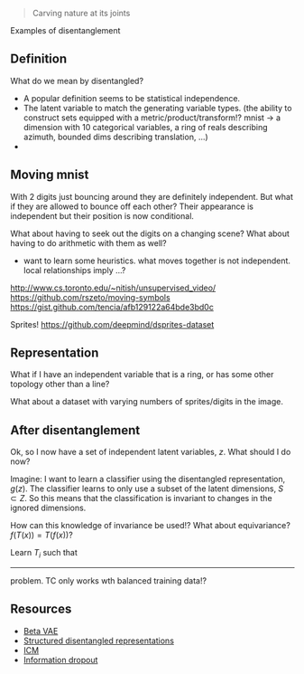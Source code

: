 > Carving nature at its joints

Examples of disentanglement

## Definition

What do we mean by disentangled?

- A popular definition seems to be statistical independence.
- The latent variable to match the generating variable types. (the ability to construct sets equipped with a metric/product/transform!? mnist -> a dimension with 10 categorical variables, a ring of reals describing azimuth, bounded dims describing translation, ...)
-

## Moving mnist

With 2 digits just bouncing around they are definitely independent. But what if they are allowed to bounce off each other? Their appearance is independent but their position is now conditional.

What about having to seek out the digits on a changing scene? What about having to do arithmetic with them as well?

- want to learn some heuristics. what moves together is not independent. local relationships imply ...?

http://www.cs.toronto.edu/~nitish/unsupervised_video/
https://github.com/rszeto/moving-symbols
https://gist.github.com/tencia/afb129122a64bde3bd0c

Sprites!
https://github.com/deepmind/dsprites-dataset

## Representation

What if I have an independent variable that is a ring, or has some other topology other than a line?

What about a dataset with varying numbers of sprites/digits in the image.

## After disentanglement

Ok, so I now have a set of independent latent variables, $z$. What should I do now?

Imagine: I want to learn a classifier using the disentangled representation, $g(z)$. The classifier learns to only use a subset of the latent dimensions, $S \subset Z$. So this means that the classification is invariant to changes in the ignored dimensions.

How can this knowledge of invariance be used!?
What about equivariance? $f(T(x)) = T(f(x))$?

Learn $T_i$ such that

***

problem. TC only works wth balanced training data!?

## Resources

- [Beta VAE](https://arxiv.org/abs/1804.03599)
- [Structured disentangled representations](https://arxiv.org/abs/1804.02086)
- [ICM](https://arxiv.org/abs/1712.00961)
- [Information dropout](https://arxiv.org/abs/1611.01353)
